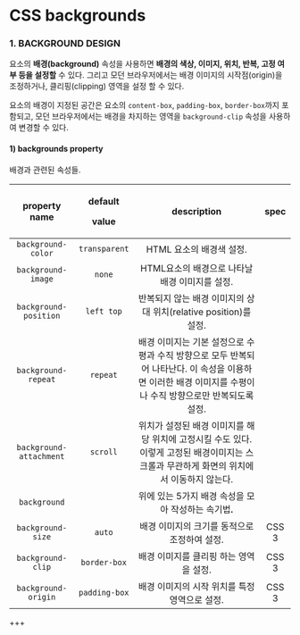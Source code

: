 # CSS backgrounds

### 1. BACKGROUND DESIGN

요소의 **배경\(background\)** 속성을 사용하면 **배경의 색상, 이미지, 위치, 반복, 고정 여부 등을 설정할** 수 있다. 그리고 모던 브라우저에서는 배경 이미지의 시작점\(origin\)을 조정하거나, 클리핑\(clipping\) 영역을 설정 할 수 있다.

요소의 배경이 지정된 공간은 요소의 `content-box`, `padding-box`, `border-box`까지 포함되고, 모던 브라우저에서는 배경을 차지하는 영역을 `background-clip` 속성을 사용하여 변경할 수 있다.

#### 1\) backgrounds property

배경과 관련된 속성들.

<table>
  <thead>
    <tr>
      <th style="text-align:center">property name</th>
      <th style="text-align:center">
        <p>default</p>
        <p>value</p>
      </th>
      <th style="text-align:center">description</th>
      <th style="text-align:center">spec</th>
    </tr>
  </thead>
  <tbody>
    <tr>
      <td style="text-align:center"> <code>background-color</code>
      </td>
      <td style="text-align:center"><code>transparent</code>
      </td>
      <td style="text-align:center">HTML &#xC694;&#xC18C;&#xC758; &#xBC30;&#xACBD;&#xC0C9; &#xC124;&#xC815;.</td>
      <td
      style="text-align:center"></td>
    </tr>
    <tr>
      <td style="text-align:center"><code>background-image</code>
      </td>
      <td style="text-align:center"><code>none</code>
      </td>
      <td style="text-align:center">HTML&#xC694;&#xC18C;&#xC758; &#xBC30;&#xACBD;&#xC73C;&#xB85C; &#xB098;&#xD0C0;&#xB0A0;
        &#xBC30;&#xACBD; &#xC774;&#xBBF8;&#xC9C0;&#xB97C; &#xC124;&#xC815;.</td>
      <td
      style="text-align:center"></td>
    </tr>
    <tr>
      <td style="text-align:center"><code>background-position</code>
      </td>
      <td style="text-align:center"><code>left top</code>
      </td>
      <td style="text-align:center">&#xBC18;&#xBCF5;&#xB418;&#xC9C0; &#xC54A;&#xB294; &#xBC30;&#xACBD; &#xC774;&#xBBF8;&#xC9C0;&#xC758;
        &#xC0C1;&#xB300; &#xC704;&#xCE58;(relative position)&#xB97C; &#xC124;&#xC815;.</td>
      <td
      style="text-align:center"></td>
    </tr>
    <tr>
      <td style="text-align:center"><code>background-repeat</code>
      </td>
      <td style="text-align:center"><code>repeat</code>
      </td>
      <td style="text-align:center">&#xBC30;&#xACBD; &#xC774;&#xBBF8;&#xC9C0;&#xB294; &#xAE30;&#xBCF8; &#xC124;&#xC815;&#xC73C;&#xB85C;
        &#xC218;&#xD3C9;&#xACFC; &#xC218;&#xC9C1; &#xBC29;&#xD5A5;&#xC73C;&#xB85C;
        &#xBAA8;&#xB450; &#xBC18;&#xBCF5;&#xB418;&#xC5B4; &#xB098;&#xD0C0;&#xB09C;&#xB2E4;.
        &#xC774; &#xC18D;&#xC131;&#xC744; &#xC774;&#xC6A9;&#xD558;&#xBA74; &#xC774;&#xB7EC;&#xD55C;
        &#xBC30;&#xACBD; &#xC774;&#xBBF8;&#xC9C0;&#xB97C; &#xC218;&#xD3C9;&#xC774;&#xB098;
        &#xC218;&#xC9C1; &#xBC29;&#xD5A5;&#xC73C;&#xB85C;&#xB9CC; &#xBC18;&#xBCF5;&#xB418;&#xB3C4;&#xB85D;
        &#xC124;&#xC815;.</td>
      <td style="text-align:center"></td>
    </tr>
    <tr>
      <td style="text-align:center"><code>background-attachment</code>
      </td>
      <td style="text-align:center"><code>scroll</code>
      </td>
      <td style="text-align:center">&#xC704;&#xCE58;&#xAC00; &#xC124;&#xC815;&#xB41C; &#xBC30;&#xACBD; &#xC774;&#xBBF8;&#xC9C0;&#xB97C;
        &#xD574;&#xB2F9; &#xC704;&#xCE58;&#xC5D0; &#xACE0;&#xC815;&#xC2DC;&#xD0AC;
        &#xC218;&#xB3C4; &#xC788;&#xB2E4;. &#xC774;&#xB807;&#xAC8C; &#xACE0;&#xC815;&#xB41C;
        &#xBC30;&#xACBD;&#xC774;&#xBBF8;&#xC9C0;&#xB294; &#xC2A4;&#xD06C;&#xB864;&#xACFC;
        &#xBB34;&#xAD00;&#xD558;&#xAC8C; &#xD654;&#xBA74;&#xC758; &#xC704;&#xCE58;&#xC5D0;&#xC11C;
        &#xC774;&#xB3D9;&#xD558;&#xC9C0; &#xC54A;&#xB294;&#xB2E4;.</td>
      <td style="text-align:center"></td>
    </tr>
    <tr>
      <td style="text-align:center"><code>background</code>
      </td>
      <td style="text-align:center"></td>
      <td style="text-align:center">&#xC704;&#xC5D0; &#xC788;&#xB294; 5&#xAC00;&#xC9C0; &#xBC30;&#xACBD; &#xC18D;&#xC131;&#xC744;
        &#xBAA8;&#xC544; &#xC791;&#xC131;&#xD558;&#xB294; &#xC18D;&#xAE30;&#xBC95;<b>.</b>
      </td>
      <td style="text-align:center"></td>
    </tr>
    <tr>
      <td style="text-align:center"><code>background-size</code>
      </td>
      <td style="text-align:center"><code>auto</code>
      </td>
      <td style="text-align:center">&#xBC30;&#xACBD; &#xC774;&#xBBF8;&#xC9C0;&#xC758; &#xD06C;&#xAE30;&#xB97C;
        &#xB3D9;&#xC801;&#xC73C;&#xB85C; &#xC870;&#xC815;&#xD558;&#xC5EC; &#xC124;&#xC815;.</td>
      <td
      style="text-align:center">CSS 3</td>
    </tr>
    <tr>
      <td style="text-align:center"><code>background-clip</code>
      </td>
      <td style="text-align:center"><code>border-box</code>
      </td>
      <td style="text-align:center">&#xBC30;&#xACBD; &#xC774;&#xBBF8;&#xC9C0;&#xB97C; &#xD074;&#xB9AC;&#xD551;
        &#xD558;&#xB294; &#xC601;&#xC5ED;&#xC744; &#xC124;&#xC815;.</td>
      <td style="text-align:center">CSS 3</td>
    </tr>
    <tr>
      <td style="text-align:center"><code>background-origin</code>
      </td>
      <td style="text-align:center"><code>padding-box</code>
      </td>
      <td style="text-align:center">&#xBC30;&#xACBD; &#xC774;&#xBBF8;&#xC9C0;&#xC758; &#xC2DC;&#xC791; &#xC704;&#xCE58;&#xB97C;
        &#xD2B9;&#xC815; &#xC601;&#xC5ED;&#xC73C;&#xB85C; &#xC124;&#xC815;.</td>
      <td
      style="text-align:center">CSS 3</td>
    </tr>
  </tbody>
</table>



+++





